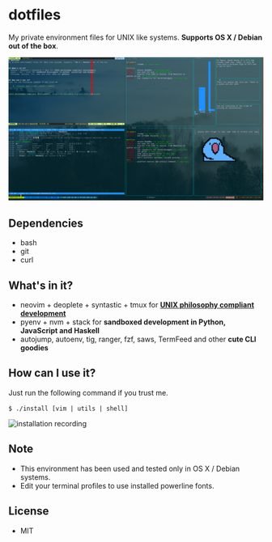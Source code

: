 # dotfiles
My private environment files for UNIX like systems. **Supports OS X / Debian out of the box**.

![terminal screenshot](/terminal.png?raw=true "terminal screenshot")


## Dependencies
- bash
- git
- curl


## What's in it?
- neovim + deoplete + syntastic + tmux for **[UNIX philosophy compliant development]**
- pyenv + nvm + stack for **sandboxed development in Python, JavaScript and Haskell**
- autojump, autoenv, tig, ranger, fzf, saws, TermFeed and other **cute CLI goodies**


## How can I use it?
Just run the following command if you trust me.

    $ ./install [vim | utils | shell]

![installation recording](/tty.gif?raw=true "installation recording")


## Note
- This environment has been used and tested only in OS X / Debian systems.
- Edit your terminal profiles to use installed powerline fonts.


## License
- MIT 


[unix philosophy compliant development]: https://en.wikipedia.org/wiki/Unix_philosophy
